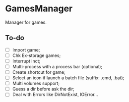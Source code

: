 # GamesManager
Manager for games.

## To-do
-[ ] Import game;
-[ ] Chk Ex-storage games;
-[ ] Interrupt inct;
-[ ] Multi-process with a process bar (optional);
-[ ] Create shortcut for game;
-[ ] Select an icon if launch a batch file (suffix: .cmd, .bat);
-[ ] Multi volumes support;
-[ ] Guess a dir before ask the dir; 
-[ ] Deal with Errors like DirNotExist, IOError...
